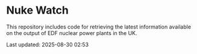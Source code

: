 # Nuke Watch

This repository includes code for retrieving the latest information available on the output of EDF nuclear power plants in the UK.

Last updated: 2025-08-30 02:53